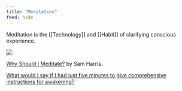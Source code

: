 ```yaml
---
title: "Meditation"
feed: hide
---
```


Meditation is the [[Technology]] and [[Habit]] of clarifying conscious experience.

![](https://upload.wikimedia.org/wikipedia/commons/9/90/Mori_Sosen_BaikaEnkou-zu.jpg)

[Why Should I Meditate?](https://www.youtube.com/watch?v=G3XUee3-meA) by Sam Harris. 

[What would I say if I had just five minutes to give comprehensive instructions for awakening?](http://kennethfolkdharma.com/quick-start-guide/)


